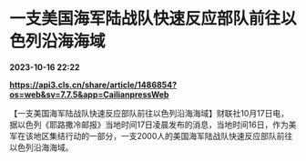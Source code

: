 # 一支美国海军陆战队快速反应部队前往以色列沿海海域

**2023-10-16 22:22**

**https://api3.cls.cn/share/article/1486854?os=web&sv=7.7.5&app=CailianpressWeb**

【一支美国海军陆战队快速反应部队前往以色列沿海海域】财联社10月17日电，据以色列《耶路撒冷邮报》当地时间17日凌晨发布的消息，当地时间16日，作为美军在该地区集结行动的一部分，一支2000人的美国海军陆战队快速反应部队前往以色列沿海海域。